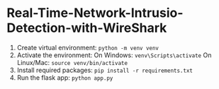 # Real-Time-Network-Intrusio-Detection-with-WireShark

1. Create virtual environment:
    `python -m venv venv`
2. Activate the environment:
    On Windows: `venv\Scripts\activate`
    On Linux/Mac: `source venv/bin/activate`
3. Install required packages:
    `pip install -r requirements.txt`
4. Run the flask app:
    `python app.py`